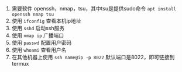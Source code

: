 1. 需要软件 openssh，nmap，tsu，其中tsu是提供sudo命令 `apt install openssh nmap tsu`
2. 使用 `ifconfig` 查看本机ip地址
3. 使用 `sshd` 启动ssh服务
4. 使用 `nmap ip` 广播端口
5. 使用 `passwd` 配置用户密码
6. 使用 `whoami` 查看用户名
7. 在其他机器上使用 `ssh name@ip -p 8022` 默认端口是8022，即可链接到termux
